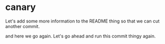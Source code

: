 # canary

Let's add some more information to the README thing so that we can cut another commit.

and here we go again.
Let's go ahead and run this commit thingy again.
